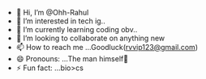 - 👋 Hi, I’m @Ohh-Rahul
- 👀 I’m interested in tech ig..
- 🌱 I’m currently learning coding obv..
- 💞️ I’m looking to collaborate on anything new
- 📫 How to reach me ...Goodluck(rvvip123@gmail.com)
- 😄 Pronouns: ...The man himself👻
- ⚡ Fun fact: ...bio>cs

<!---
Ohh-Rahul/Ohh-Rahul is a ✨ special ✨ repository because its `README.md` (this file) appears on your GitHub profile.
You can click the Preview link to take a look at your changes.
--->
